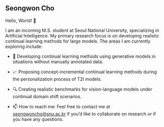 ## Seongwon Cho

Hello, World! 👋

I am an incoming M.S. student at Seoul National University, specializing in Artificial Intelligence. My primary research focus is on developing realistic continual learning methods for large models. The areas I am currently exploring include:

- 🤖 Developing continual learning methods using generative models in situations without manually annotated data.
- 📈 Proposing concept-incremental continual learning methods during the personalization process of T2I models.
- 🔍 Creating realistic benchmarks for vision-language models under continual domain shift scenarios.

- 📫 How to reach me: Feel free to contact me at seongwoncho@snu.ac.kr if you’d like to collaborate on research or if you have any questions.

